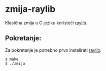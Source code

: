 # zmija-raylib
Klasična zmija u C jeziku koristeći [raylib](https://www.raylib.com/).

## Pokretanje:
Za pokretanje je potrebno prvo instalirati [raylib](https://www.raylib.com/).
```console
$ make
$ ./zmija
```
